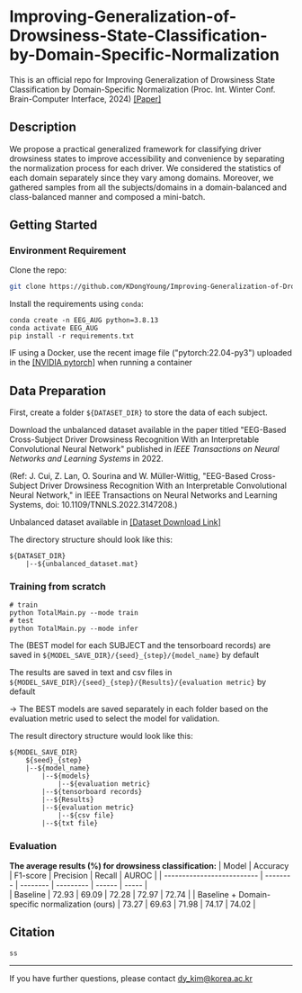 # Improving-Generalization-of-Drowsiness-State-Classification-by-Domain-Specific-Normalization
This is an official repo for Improving Generalization of Drowsiness State Classification by Domain-Specific Normalization (Proc. Int. Winter Conf. Brain-Computer Interface, 2024) [\[Paper\]](https://arxiv.org/abs/2312.09461)

## Description

We propose a practical generalized framework for classifying driver drowsiness states to improve accessibility and convenience by separating the normalization process for each driver. We considered the statistics of each domain separately since they vary among domains. Moreover, we gathered samples from all the subjects/domains in a domain-balanced and class-balanced manner and composed a mini-batch.


## Getting Started

### Environment Requirement

Clone the repo:

```bash
git clone https://github.com/KDongYoung/Improving-Generalization-of-Drowsiness-State-Classification-by-Domain-Specific-Normalization.git
```

Install the requirements using `conda`:

```terminal
conda create -n EEG_AUG python=3.8.13
conda activate EEG_AUG
pip install -r requirements.txt
```

IF using a Docker, use the recent image file ("pytorch:22.04-py3") uploaded in the [\[NVIDIA pytorch\]](https://catalog.ngc.nvidia.com/orgs/nvidia/containers/pytorch) when running a container


## Data Preparation

First, create a folder `${DATASET_DIR}` to store the data of each subject.

Download the unbalanced dataset available in the paper titled "EEG-Based Cross-Subject Driver Drowsiness Recognition With an Interpretable Convolutional Neural Network" published in *IEEE Transactions on Neural Networks and Learning Systems* in 2022.

(Ref: J. Cui, Z. Lan, O. Sourina and W. Müller-Wittig, "EEG-Based Cross-Subject Driver Drowsiness Recognition With an Interpretable Convolutional Neural Network," in IEEE Transactions on Neural Networks and Learning Systems, doi: 10.1109/TNNLS.2022.3147208.)

Unbalanced dataset available in [\[Dataset Download Link\]](https://figshare.com/articles/dataset/EEG_driver_drowsiness_dataset_unbalanced_/16586957)

The directory structure should look like this:

```
${DATASET_DIR}
	|--${unbalanced_dataset.mat}
```

### Training from scratch

```shell script
# train
python TotalMain.py --mode train
# test
python TotalMain.py --mode infer
```

The (BEST model for each SUBJECT and the tensorboard records) are saved in `${MODEL_SAVE_DIR}/{seed}_{step}/{model_name}` by default

The results are saved in text and csv files in `${MODEL_SAVE_DIR}/{seed}_{step}/{Results}/{evaluation metric}` by default

-> The BEST models are saved separately in each folder based on the evaluation metric used to select the model for validation.

The result directory structure would look like this:

```
${MODEL_SAVE_DIR}
    ${seed}_{step}
	|--${model_name}
	    |--${models}
	    	|--${evaluation metric}
	    |--${tensorboard records}
        |--${Results}
	    |--${evaluation metric}
	    	|--${csv file}
		|--${txt file}
```

### Evaluation

**The average results (%) for drowsiness classification:**
| Model                      | Accuracy | F1-score | Precision | Recall | AUROC | 
| -------------------------- | -------- | -------- | --------- | ------ | ----- |  
| Baseline                   |  72.93  |  69.09  |  72.28  |  72.97  |  72.74   | 
| Baseline + Domain-specific normalization (ours)   |  73.27  |  69.63  |  71.98  |  74.17  | 74.02 | 


## Citation

```
ss
```

--------------

If you have further questions, please contact dy_kim@korea.ac.kr


